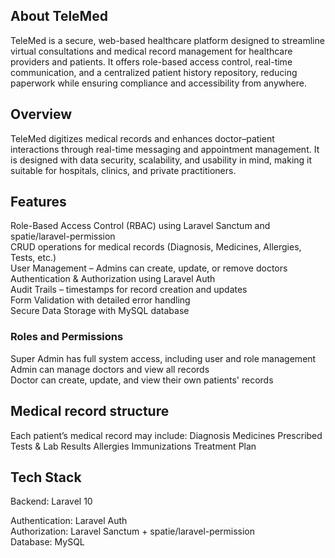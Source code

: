 <!-- <p align="center"><img src="" width="400" alt="Laravel Logo"></a></p> -->

## About TeleMed

TeleMed is a secure, web-based healthcare platform designed to streamline virtual consultations and medical record management for healthcare providers and patients.
It offers role-based access control, real-time communication, and a centralized patient history repository, reducing paperwork while ensuring compliance and accessibility from anywhere.

## Overview

TeleMed digitizes medical records and enhances doctor–patient interactions through real-time messaging and appointment management.
It is designed with data security, scalability, and usability in mind, making it suitable for hospitals, clinics, and private practitioners.

## Features

Role-Based Access Control (RBAC) using Laravel Sanctum and spatie/laravel-permission<br>
CRUD operations for medical records (Diagnosis, Medicines, Allergies, Tests, etc.)<br>
User Management – Admins can create, update, or remove doctors<br>
Authentication & Authorization using Laravel Auth<br>
Audit Trails – timestamps for record creation and updates<br>
Form Validation with detailed error handling<br>
Secure Data Storage with MySQL database<br>

### Roles and Permissions

Super Admin	has full system access, including user and role management <br>
Admin can manage doctors and view all records<br>
Doctor	can create, update, and view their own patients' records<br>

## Medical record structure
Each patient’s medical record may include:
Diagnosis
Medicines Prescribed
Tests & Lab Results
Allergies
Immunizations
Treatment Plan

## Tech Stack

Backend: Laravel 10 <br>
<!-- Frontend: Blade (with Bootstrap)<br> -->
Authentication: Laravel Auth<br>
Authorization:  Laravel Sanctum + spatie/laravel-permission<br>
Database: MySQL<br>
